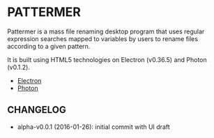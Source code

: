 # PATTERMER

Pattermer is a mass file renaming desktop program that uses regular expression
searches mapped to variables by users to rename files according to a given
pattern.

It is built using HTML5 technologies on Electron (v0.36.5) and Photon (v0.1.2).

* [Electron](http://electron.atom.io/)
* [Photon](http://photonkit.com/)

## CHANGELOG ##

* alpha-v0.0.1 (2016-01-26): initial commit with UI draft
